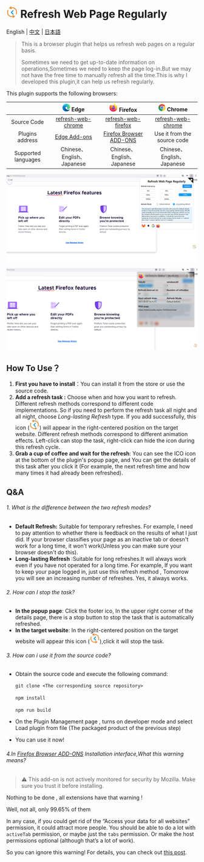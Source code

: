 # <img src="https://raw.githubusercontent.com/Volta0719/refresh-web-firefox/main/icons/icon.png" style="width:30px" /> Refresh Web Page Regularly

English | [中文](https://github.com/Volta0719/refresh-web-firefox/blob/main/docs/readme_zh_CN.md) | [日本語](https://github.com/Volta0719/refresh-web-firefox/blob/main/docs/readme_ja.md)


> This is a browser plugin that helps us refresh web pages on a regular basis.
>
> Sometimes we need to get up-to-date information on operations,Sometimes we need to keep the page log-in.But we may not have the free time to manually refresh all the time.This is why I developed this plugin,it can help us refresh regularly.

This plugin supports the following browsers:

|                     | <img src="https://raw.githubusercontent.com/Volta0719/refresh-web-firefox/main/image/edge.png" style="width:20px" /> Edge | <img src="https://raw.githubusercontent.com/Volta0719/refresh-web-firefox/main/image/firefox.png" style="width:22px" /> Firefox | <img src="https://raw.githubusercontent.com/Volta0719/refresh-web-firefox/main/image/chrome.png" style="width:20px" /> Chrome |
| :-----------------: | :----------------------------------------------------------: | :----------------------------------------------------------: | :----------------------------------------------------------: |
|     Source Code     | [refresh-web-chrome](https://github.com/Volta0719/refresh-web-chrome) | [refresh-web-firefox](https://github.com/Volta0719/refresh-web-firefox#refresh-web-firefox) | [refresh-web-chrome](https://github.com/Volta0719/refresh-web-chrome) |
|   Plugins address   | [Edge Add-ons](https://microsoftedge.microsoft.com/addons/detail/gjklkjghflejbeibdlefkbdljeoihkcp) | [Firefox Browser ADD-ONS](https://addons.mozilla.org/en-US/firefox/addon/refresh-web-page-regularly/) |                 Use it from the source code                  |
| Supported languages |                  Chinese、English、Japanese                  |                  Chinese、English、Japanese                  |                  Chinese、English、Japanese                  |

![](https://raw.githubusercontent.com/Volta0719/refresh-web-firefox/main/image/home.png)

![](https://raw.githubusercontent.com/Volta0719/refresh-web-firefox/main/image/detail.png)

## How To Use？

1. **First you have to install**：You can install it from the store or use the source code.
2. **Add a refresh task :** Choose when and how you want to refresh. Different refresh methods correspond to different code implementations. So if you need to perform the refresh task all night and all night, choose *Long-lasting Refresh* type. If you add successfully, this icon  (<img src="https://raw.githubusercontent.com/Volta0719/refresh-web-firefox/main/icons/icon.png" style="width:26px" />) will appear in the right-centered position on the target website. Different refresh methods correspond to different animation effects. Left-click can stop the task, right-click can hide the icon during this refresh cycle.
3. **Grab a cup of coffee and wait for the refresh**: You can see the ICO icon at the bottom of the plugin's popup page, and You can get the details of this task after you click it (For example, the next refresh time and how many times it had already been refreshed).

## Q&A

###### 1. What is the difference between the two refresh modes?

- **Default Refresh:** Suitable for temporary refreshes. For example, I need to pay attention to whether there is feedback on the results of what I just did. If your browser classifies your page as an inactive tab or doesn't work for a long time, it won't work(Unless you can make sure your browser doesn't do this).
- **Long-lasting Refresh** :Suitable for long refreshes.It will always work even if you have not operated for a long time. For example, If you want to keep your page logged in, just use this refresh method , Tomorrow you will see an increasing number of refreshes. Yes, it always works.

###### 2. How can I stop the task?

- **In the popup page**: Click the footer ico, In the upper right corner of the details page, there is a stop button to stop the task that is automatically refreshed.
- **In the target website**: In the right-centered position on the target website will appear this icon  (<img src="https://raw.githubusercontent.com/Volta0719/refresh-web-firefox/main/icons/icon.png" style="width:26px" />),click it will stop the task.

###### 3. How can i use it from the source code?

- Obtain the source code and execute the following command:

  ```shell
  git clone <The corresponding source repository>
  
  npm install 
  
  npm run build
  ```

- On the Plugin Management page , turns on developer mode and select Load plugin from file (The packaged product of the previous step)

- You can use it now!

###### 4.In [Firefox Browser ADD-ONS](https://addons.mozilla.org/en-US/firefox/addon/refresh-web-page-regularly/) Installation interface,What this warning means?

> ⚠️ This add-on is not actively monitored for security by Mozilla. Make sure you trust it before installing.

   Nothing to be done , all extensions have that warning !

   Well, not all, only 99.65% of them 

   In any case, if you could get rid of the “Access your data for all  websites” permission, it could attract more people. You should be able  to do a lot with `activeTab` permission, or maybe just the `tabs` permission. Or make the host permissions optional (although that’s a lot of work).

  So you can ignore this warning! For details, you can check out [this post](https://discourse.mozilla.org/t/this-add-on-is-not-actively-monitored-for-security-by-mozilla-make-sure-you-trust-it-before-installing/121823).



